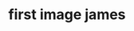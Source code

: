 ---
# You don't need to edit this file, it's empty on purpose.
# Edit theme's home layout instead if you wanna make some changes
# See: https://jekyllrb.com/docs/themes/#overriding-theme-defaults
layout: page

# Background video and captions...
covervid: "/videos/Dreamscapes-SD.mp4"
masthead-video-heading: "covervid"
masthead-video-subheading: "Background Video Cover"
poster: "/assets/uploads/default.jpg"
masthead-video-credit-title: "Dreamscapes"
masthead-video-credit-name: "Jonathan Besler"

# SEO tags 
title: "first image james"
description:
author:
image: "/assets/uploads/poster.jpg"

#
youtube: "MQJ6oIy8cAE"
vimeo: "200177921"
---